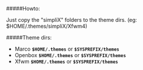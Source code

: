 #####Howto:

Just copy the "simpliX" folders to the theme dirs. (eg: $HOME/.themes/simpliX/Xfwm4)

#####Theme dirs:

* Marco **`$HOME/.themes`** or **`$SYSPREFIX/themes`** 
* Openbox **`$HOME/.themes`** or **`$SYSPREFIX/themes`** 
* Xfwm **`$HOME/.themes`** or **`$SYSPREFIX/themes`** 
